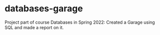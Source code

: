 # databases-garage
Project part of course Databases in Spring 2022: Created a Garage using SQL and made a report on it. 
